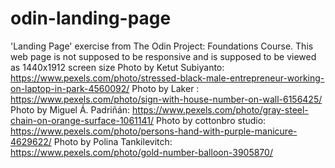 # odin-landing-page

'Landing Page' exercise from The Odin Project: Foundations Course. This web page is not supposed to be responsive and is supposed to be viewed as 1440x1912 screen size
Photo by Ketut Subiyanto: https://www.pexels.com/photo/stressed-black-male-entrepreneur-working-on-laptop-in-park-4560092/
Photo by Laker : https://www.pexels.com/photo/sign-with-house-number-on-wall-6156425/
Photo by Miguel Á. Padriñán: https://www.pexels.com/photo/gray-steel-chain-on-orange-surface-1061141/
Photo by cottonbro studio: https://www.pexels.com/photo/persons-hand-with-purple-manicure-4629622/
Photo by Polina Tankilevitch: https://www.pexels.com/photo/gold-number-balloon-3905870/
